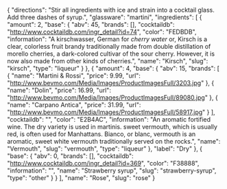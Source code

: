 {
    "directions": "Stir all ingredients with ice and strain into a cocktail glass.  Add three dashes of syrup.",
    "glassware": "martini",
    "ingredients": [
        {
            "amount": 2,
            "base": {
                "abv": 45,
                "brands": [],
                "cocktaildb": "http://www.cocktaildb.com/ingr_detail?id=74",
                "color": "FEDBDB",
                "information": "A kirschwasser, German for *cherry water* or, Kirsch is a clear, colorless fruit brandy traditionally made from double distillation of morello cherries, a dark-colored cultivar of the sour cherry. However, it is now also made from other kinds of cherries.",
                "name": "Kirsch",
                "slug": "kirsch",
                "type": "liqueur"
            }
        },
        {
            "amount": 4,
            "base": {
                "abv": 15,
                "brands": [
                    {
                        "name": "Martini & Rossi",
                        "price": 9.99,
                        "url": "http://www.bevmo.com/Media/Images/ProductImagesFull/3203.jpg"
                    },
                    {
                        "name": "Dolin",
                        "price": 16.99,
                        "url": "http://www.bevmo.com/Media/Images/ProductImagesFull/89080.jpg"
                    },
                    {
                        "name": "Carpano Antica",
                        "price": 31.99,
                        "url": "http://www.bevmo.com/Media/Images/ProductImagesFull/58917.jpg"
                    }
                ],
                "cocktaildb": "",
                "color": "E2B4AC",
                "information": "An aromatic fortified wine. The dry variety is used in martinis. sweet vermouth, which is usually red, is often used for Manhattans. Bianco, or blanc, vermouth is an aromatic, sweet white vermouth traditionally served on the rocks.",
                "name": "Vermouth",
                "slug": "vermouth",
                "type": "liqueur"
            },
            "label": "Dry"
        },
        {
            "base": {
                "abv": 0,
                "brands": [],
                "cocktaildb": "http://www.cocktaildb.com/ingr_detail?id=369",
                "color": "F38888",
                "information": "",
                "name": "Strawberry syrup",
                "slug": "strawberry-syrup",
                "type": "other"
            }
        }
    ],
    "name": "Rose",
    "slug": "rose"
}